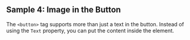 ## Sample 4: Image in the Button

The `<button>` tag supports more than just a text in the button. Instead of using the `Text` property, you can put the content inside the element.
